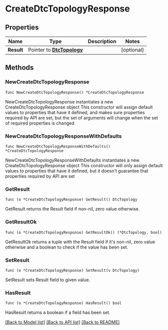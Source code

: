 # CreateDtcTopologyResponse

## Properties

Name | Type | Description | Notes
------------ | ------------- | ------------- | -------------
**Result** | Pointer to [**DtcTopology**](DtcTopology.md) |  | [optional] 

## Methods

### NewCreateDtcTopologyResponse

`func NewCreateDtcTopologyResponse() *CreateDtcTopologyResponse`

NewCreateDtcTopologyResponse instantiates a new CreateDtcTopologyResponse object
This constructor will assign default values to properties that have it defined,
and makes sure properties required by API are set, but the set of arguments
will change when the set of required properties is changed

### NewCreateDtcTopologyResponseWithDefaults

`func NewCreateDtcTopologyResponseWithDefaults() *CreateDtcTopologyResponse`

NewCreateDtcTopologyResponseWithDefaults instantiates a new CreateDtcTopologyResponse object
This constructor will only assign default values to properties that have it defined,
but it doesn't guarantee that properties required by API are set

### GetResult

`func (o *CreateDtcTopologyResponse) GetResult() DtcTopology`

GetResult returns the Result field if non-nil, zero value otherwise.

### GetResultOk

`func (o *CreateDtcTopologyResponse) GetResultOk() (*DtcTopology, bool)`

GetResultOk returns a tuple with the Result field if it's non-nil, zero value otherwise
and a boolean to check if the value has been set.

### SetResult

`func (o *CreateDtcTopologyResponse) SetResult(v DtcTopology)`

SetResult sets Result field to given value.

### HasResult

`func (o *CreateDtcTopologyResponse) HasResult() bool`

HasResult returns a boolean if a field has been set.


[[Back to Model list]](../README.md#documentation-for-models) [[Back to API list]](../README.md#documentation-for-api-endpoints) [[Back to README]](../README.md)


